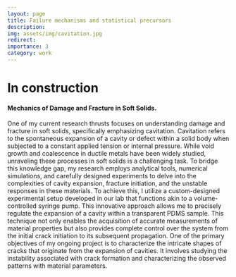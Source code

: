 ```yaml
---
layout: page
title: Failure mechanisms and statistical precursors
description: 
img: assets/img/cavitation.jpg
redirect: 
importance: 3
category: work
---
```


# In construction

#### Mechanics of Damage and Fracture in Soft Solids. 

One of my current research thrusts focuses on understanding damage and fracture in soft solids, specifically emphasizing cavitation. 
Cavitation refers to the spontaneous expansion of a cavity or defect within a solid body when subjected to a constant applied tension or internal pressure. While void growth and coalescence in ductile metals have been widely studied, unraveling these processes in soft solids is a challenging task.
To bridge this knowledge gap, my research employs analytical tools, numerical simulations, and carefully designed experiments to delve into the complexities of cavity expansion, fracture initiation, and the unstable responses in these materials. To achieve this, I utilize a custom-designed experimental setup developed in our lab that functions akin to a volume-controlled syringe pump. This innovative approach allows me to precisely regulate the expansion of a cavity within a transparent PDMS sample. This technique not only enables the acquisition of accurate measurements of material properties but also provides complete control over the system from the initial crack initiation to its subsequent propagation. One of the primary objectives of my ongoing project is to characterize the intricate shapes of cracks that originate from the expansion of cavities. It involves studying the instability associated with crack formation and characterizing the observed patterns with material parameters.
